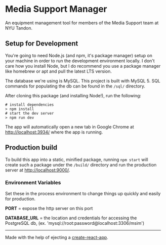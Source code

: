 # Media Support Manager

An equipment management tool for members of the Media Support team at NYU Tandon.

## Setup for Development

You're going to need Node.js (and npm, it's package manager) setup on your machine in order to run the development environment locally. I don't care how you install Node, but I do recommend you use a package manager like homebrew or apt and pull the latest LTS version.

The database we're using is MySQL. This project is built with MySQL 5. SQL commands for populating the db can be found in the `/sql/` directory.

After cloning this package (and installing Node!), run the following:

```
# install dependencies
> npm install
# start the dev server
> npm run dev
```

The app will automatically open a new tab in Google Chrome at [http://localhost:3934/](http://localhost:3934/) where the app is running.

## Production build

To build this app into a static, minified package, running `npm start` will create such a package under the `/build/` directory and run the production server at [http://localhost:9000/](http://localhost:9000/).

### Environment Variables

Set these in the process environment to change things up quickly and easily for production.

**PORT** = expose the http server on this port

**DATABASE_URL** = the location and credentials for accessing the PostgreSQL db, (ex. 'mysql://root:password@localhost:3306/msim')

---

Made with the help of ejecting a [create-react-app](https://github.com/facebookincubator/create-react-app).
